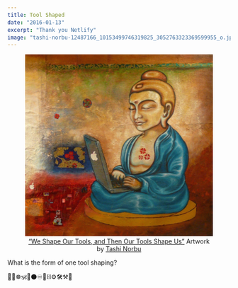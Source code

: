```yaml
---
title: Tool Shaped
date: "2016-01-13"
excerpt: "Thank you Netlify"
image: "tashi-norbu-12487166_10153499746319825_3052763323369599955_o.jpg"
---
```


<div style="max-width: 768px; margin: 0 auto"><figure style="text-align: center">
<img src="tashi-norbu-12487166_10153499746319825_3052763323369599955_o.jpg"
  alt="Buddha meditating with Macbook" /><br />
<figcaption>
<a href="https://www.facebook.com/UNFFT/photos/a.333916994824/10153499746319825/?type=3&theater">“We Shape Our Tools, and Then Our Tools Shape Us”</a> Artwork by <a href="https://www.facebook.com/ltashinorbu">Tashi Norbu</a></small>
</figcaption>
</figure></div>

What is the form of one tool shaping?

🧿💠☸️🕉💜⚫️♾🔗⛓⚙️🛠⚒📐

